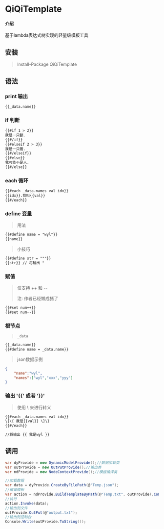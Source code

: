 

# QiQiTemplate

#### 介绍
基于lambda表达式树实现的轻量级模板工具

## 安装

> Install-Package QiQiTemplate

## 语法

### print 输出

~~~html
{{_data.name}}
~~~

### if 判断

~~~html
{{#if 1 > 2}}
我是一只额.
{{#/if}}
{{#elseif 2 > 3}}
我是一只猪.
{{#/elseif}}
{{#else}}
我可能不是人.
{{#/else}}
~~~

### each 循环

~~~html
{{#each _data.names val idx}}
{{idx}}.我叫{{val}}
{{#/each}}
~~~

### define 变量

> 用法

~~~html
{{#define name = "wyl"}}
{{name}}
~~~

> 小技巧

~~~html
{{#define str = """}}
{{str}} // 将输出 "
~~~

### 赋值

> 仅支持 ++ 和 --
>
> 注: 作者已经懒成猪了

~~~html
{{#set num++}}
{{#set num--}}
~~~

### 根节点

> `_data`

~~~html
{{_data.name}}
{{#define name = _data.name}}
~~~

> json数据示例

~~~json
{
    "name":"wyl",
    "names":["wyl","xxx","yyy"]
}
~~~

### 输出 '{{' 或者 '}}'

> 使用 \ 来进行转义

~~~html
{{#each _data.names val idx}}
\{\{ 我是{{val}} \}\}
{{#/each}}

//将输出 {{ 我是wyl }}
~~~

## 调用

~~~c#
var dyProvide = new DynamicModelProvide();//数据加载类
var outProvide = new OutPutProvide();//输出类
var ndProvide = new NodeContextProvide();//模板编译类

//加载数据
var data = dyProvide.CreateByFilePath(@"Temp.json");
//编译模板
var action = ndProvide.BuildTemplateByPath(@"Temp.txt", outProvide).Compile();
//执行
action.Invoke(data);
//输出到文件
outProvide.OutPut(@"output.txt");
//输出到控制台
Console.Write(outProvide.ToString());
~~~

